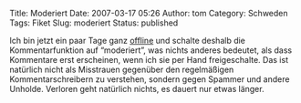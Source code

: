 Title: Moderiert
Date: 2007-03-17 05:26
Author: tom
Category: Schweden
Tags: Fiket
Slug: moderiert
Status: published

Ich bin jetzt ein paar Tage ganz
[offline](http://www.fiket.de/2007/03/13/sparflamme/) und schalte
deshalb die Kommentarfunktion auf “moderiert”, was nichts anderes
bedeutet, als dass Kommentare erst erscheinen, wenn ich sie per Hand
freigeschalte. Das ist natürlich nicht als Misstrauen gegenüber den
regelmäßigen Kommentarschreibern zu verstehen, sondern gegen Spammer und
andere Unholde. Verloren geht natürlich nichts, es dauert nur etwas
länger.

